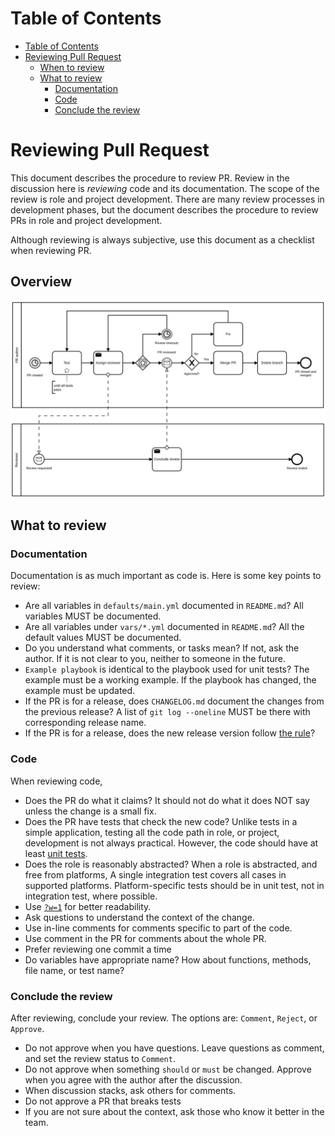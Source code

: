 Table of Contents
=================

  * [Table of Contents](#table-of-contents)
  * [Reviewing Pull Request](#reviewing-pull-request)
    * [When to review](#when-to-review)
    * [What to review](#what-to-review)
      * [Documentation](#documentation)
      * [Code](#code)
      * [Conclude the review](#conclude-the-review)

# Reviewing Pull Request

This document describes the procedure to review PR. Review in the discussion
here is _reviewing_ code and its documentation. The scope of the review is role
and project development. There are many review processes in development phases,
but the document describes the procedure to review PRs in role and project
development.

Although reviewing is always subjective, use this document as a checklist when
reviewing PR.

## Overview

![Review workflow](../Asking_Review_and_Getting_Feedback/images/Asking_Review_and_Getting_Feedback.png)

## What to review

### Documentation

Documentation is as much important as code is. Here is some key points to
review:

* Are all variables in `defaults/main.yml` documented in `README.md`? All
  variables MUST be documented.
* Are all variables under `vars/*.yml` documented in `README.md`? All the
  default values MUST be documented.
* Do you understand what comments, or tasks  mean? If not, ask the author. If
  it is not clear to you, neither to someone in the future.
* `Example playbook` is identical to the playbook used for unit tests? The
  example must be a working example. If the playbook has changed, the example
  must be updated.
* If the PR is for a release, does `CHANGELOG.md` document the changes from
  the previous release? A list of `git log --oneline` MUST be there with
  corresponding release name.
* If the PR is for a release, does the new release version follow [the rule](https://github.com/reallyenglish/ansible-role-example/tree/master/docs/Procedures/Releasing#versioning)?

### Code

When reviewing code,

* Does the PR do what it claims? It should not do what it does NOT say unless
  the change is a small fix.
* Does the PR have tests that check the new code? Unlike tests in a simple
  application, testing all the code path in role, or project, development is
  not always practical. However, the code should have at least [unit
  tests](https://github.com/reallyenglish/ansible-role-example/tree/master/docs/Getting_Started/Unit_Test).
* Does the role is reasonably abstracted? When a role is abstracted, and free
  from platforms, A single integration test covers all cases in supported
  platforms. Platform-specific tests should be in unit test, not in integration
  test, where possible.
* Use [`?w=1`](https://github.com/blog/967-github-secrets) for better
  readability.
* Ask questions to understand the context of the change.
* Use in-line comments for comments specific to part of the code.
* Use comment in the PR for comments about the whole PR.
* Prefer reviewing one commit a time
* Do variables have appropriate name? How about functions, methods, file name,
  or test name?

### Conclude the review

After reviewing, conclude your review. The options are: `Comment`, `Reject`, or
`Approve`.

* Do not approve when you have questions. Leave questions as comment, and set
  the review status to `Comment`.
* Do not approve when something `should` or `must` be changed. Approve when you
  agree with the author after the discussion.
* When discussion stacks, ask others for comments.
* Do not approve a PR that breaks tests
* If you are not sure about the context, ask those who know it better in the
  team.
